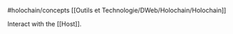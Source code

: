 #holochain/concepts 
[[Outils et Technologie/DWeb/Holochain/Holochain]]

Interact with the [[Host]].

